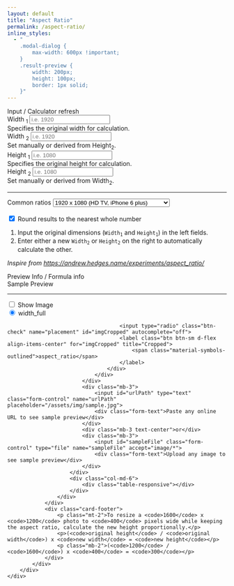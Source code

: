 ```yaml
---
layout: default
title: "Aspect Ratio"
permalink: /aspect-ratio/
inline_styles:
  - "
	.modal-dialog {
		max-width: 600px !important;
	}
	.result-preview {
		width: 200px;
		height: 100px;
		border: 1px solid;
	}"
---
```


<form class="form" action="#" method="post">
	<div class="row">
		<div class="col-md-6">
			<div class="card mt-3">
				<div class="card-header d-flex justify-content-between align-items-center">
					<span>Input / Calculator</span>
					<span class="material-symbols-outlined" data-action="reset" title="Reset">refresh</span>
				</div>
				<div class="card-body">
					<div class="row">
						<div class="col-6">
							<div class="mb-3">
								<label class="form-label" for="w1">Width <sub>1</sub></label>
								<input id="w1" type="number" class="form-control" name="w1" placeholder="i.e. 1920">
								<div class="form-text">Specifies the original width for calculation.</div>
							</div>
						</div>
						<div class="col-6">
							<div class="mb-3">
								<label class="form-label" for="w2">Width <sub>2</sub></label>
								<input id="w2" type="number" class="form-control" name="w2" placeholder="i.e. 1920">
								<div class="form-text">Set manually or derived from Height<sub>2</sub>.</div>
							</div>
						</div>
						<div class="col-6">
							<div class="mb-3">
								<label class="form-label" for="h1">Height <sub>1</sub></label>
								<input id="h1" type="number" class="form-control" name="h1" placeholder="i.e. 1080">
								<div class="form-text">Specifies the original height for calculation.</div>
							</div>
						</div>
						<div class="col-6">
							<div class="mb-3">
								<label class="form-label" for="h2">Height <sub>2</sub></label>
								<input id="h2" type="number" class="form-control" name="h2" placeholder="i.e. 1080">
								<div class="form-text">Set manually or derived from Width<sub>2</sub>.</div>
							</div>
						</div>
						<hr>
						<div class="col-6">
							<div class="mb-3">
								<label class="form-label" for="preset">Common ratios</label>
								<select class="form-select" name="ratios" id="preset">
									<option value="7680x4320">7680 x 4320 (8K UHDTV)</option>
									<option value="5120x2880">5120 x 2880 (5K, iMac with retina screen)</option>
									<option value="3840x2160">3840 × 2160 (4K UHDTV)</option>
									<option value="2048x1536">2048 x 1536 (iPad with retina screen)</option>
									<option value="1920x1200">1920 x 1200 (WUXGA)</option>
									<option value="1920x1080" selected="selected">1920 x 1080 (HD TV, iPhone 6 plus)</option>
									<option value="1334x750">1334 x 750 (iPhone 6)</option>
									<option value="1200x630">1200 x 630 (Facebook)</option>
									<option value="1136x640">1136 x 640 (iPhone 5 screen)</option>
									<option value="1024x768">1024 x 768 (iPad)</option>
									<option value="1024x512">1024 x 512 (Twitter)</option>
									<option value="960x640">960 x 640 (iPhone 4 screen)</option>
									<option value="800x600">800 x 600</option>
									<option value="728x90">728 x 90 (Common web banner ad size)</option>
									<option value="720x576">720 x 576 (PAL)</option>
									<option value="640x480">640 x 480 (VGA)</option>
									<option value="576x486">576 x 486 (NTSC)</option>
									<option value="320x480">320 x 480 (HVGA)</option>
								</select>
							</div>
						</div>
						<div class="col-6">
							<div class="mb-3">
								<div class="form-label">&nbsp;</div>
								<div class="form-check form-switch">
									<input id="round" class="form-check-input" type="checkbox" name="round" checked>
									<label for="round" class="form-check-label">Round results to the nearest whole number</label>
								</div>
							</div>
						</div>
					</div>
				</div>
				<div class="card-footer">
					<ol class="my-2 ps-3">
						<li>Input the original dimensions (<code>Width<sub>1</sub></code> and <code>Height<sub>1</sub></code>) in the left fields.</li>
						<li>Enter either a new <code>Width<sub>2</sub></code> or <code>Height<sub>2</sub></code> on the right to automatically calculate the other.</li>
					</ol>
					<p class="mb-2"><em>Inspire from <a href="https://andrew.hedges.name/experiments/aspect_ratio/" target="_blank">https://andrew.hedges.name/experiments/aspect_ratio/</a></em></p>
				</div>
			</div>
		</div>
		<div class="col-md-6">
			<div class="card mt-3">
				<div class="card-header d-flex justify-content-between align-items-center">
					<span>Preview Info / Formula</span>
					<span class="material-symbols-outlined" data-action="info" title="Ratios Table">info</span>
				</div>
				<div class="card-body">
					<div class="row">
						<div class="col-md-6">
							<div class="h6 text-center">Sample Preview</div>
							<div class="result-preview m-auto d-flex align-items-center justify-content-center no-img img-contain"></div>
							<hr>
							<div class="mb-3">
								<div class="has-preview-config d-flex flex-nowrap align-items-center justify-content-between gap-2">
									<div class="form-check form-switch">
										<input id="preview" class="form-check-input" type="checkbox" name="preview">
										<label for="preview" class="form-check-label">Show Image</label>
									</div>
									<div class="d-flex flex-nowrap align-items-center">
										<input type="radio" class="btn-check" name="placement" id="imgContain" autocomplete="off" checked>
										<label class="btn btn-sm d-flex align-items-center" for="imgContain" title="Contain">
											<span class="material-symbols-outlined">width_full</span>
										</label>

										<input type="radio" class="btn-check" name="placement" id="imgCropped" autocomplete="off">
										<label class="btn btn-sm d-flex align-items-center" for="imgCropped" title="Cropped">
											<span class="material-symbols-outlined">aspect_ratio</span>
										</label>
									</div>
								</div>
							</div>
							<div class="mb-3">
								<input id="urlPath" type="text" class="form-control" name="urlPath" placeholder="/assets/img/sample.jpg">
								<div class="form-text">Paste any online URL to see sample preview</div>
							</div>
							<div class="mb-3 text-center">or</div>
							<div class="mb-3">
								<input id="sampleFile" class="form-control" type="file" name="sampleFile" accept="image/*">
								<div class="form-text">Upload any image to see sample preview</div>
							</div>
						</div>
						<div class="col-md-6">
							<div class="table-responsive"></div>
						</div>
					</div>
				</div>
				<div class="card-footer">
					<p class="mt-2">To resize a <code>1600</code> x <code>1200</code> photo to <code>400</code> pixels wide while keeping the aspect ratio, calculate the new height proportionally.</p>
					<p>(<code>original height</code> / <code>original width</code>) x <code>new width</code> = <code>new height</code></p>
					<p class="mb-2">(<code>1200</code> / <code>1600</code>) x <code>400</code> = <code>300</code></p>
				</div>
			</div>
		</div>
	</div>
</form>
<script>
const standardRatios = [
	{ name: "1:1", ratio: 1, info: {category: 'Square', title: 'Square'} },

	{ name: "3:2", ratio: 3 / 2, info: {category: 'Photography', title: '35mm photo'} },
	{ name: "2:3", ratio: 2 / 3, info: {category: 'Photography', title: 'Portrait version of 3:2'} },
	{ name: "4:5", ratio: 4 / 5, info: {category: 'Photography', title: 'Instagram portrait'} },
	{ name: "5:4", ratio: 5 / 4, info: {category: 'Photography', title: ''} },
	{ name: "7:5", ratio: 7 / 5, info: {category: 'Photography', title: ''} },

	{ name: "4:3", ratio: 4 / 3, info: {category: 'Display & Monitor', title: ''} },
	{ name: "16:10", ratio: 16 / 10, info: {category: 'Display & Monitor', title: ''} },
	{ name: "16:9", ratio: 16 / 9, info: {category: 'Display & Monitor', title: ''} },
	{ name: "21:9", ratio: 21 / 9, info: {category: 'Display & Monitor', title: ''} },
	{ name: "32:9", ratio: 32 / 9, info: {category: 'Display & Monitor', title: ''} },

	{ name: "9:16", ratio: 9 / 16, info: {category: 'Mobile / Vertical Video', title: 'TikTok, Reels, Shorts'} },
	{ name: "1.91:1", ratio: 1.91, info: {category: 'Mobile / Vertical Video', title: 'Facebook/Instagram ads'} },

	{ name: "1.33:1", ratio: 4 / 3, info: {category: 'Cinema & Film', title: 'Silent film'} },
	{ name: "1.37:1", ratio: 1.37, info: {category: 'Cinema & Film', title: 'Academy'} },
	{ name: "1.66:1", ratio: 1.66, info: {category: 'Cinema & Film', title: 'European widescreen'} },
	{ name: "1.78:1", ratio: 16 / 9, info: {category: 'Cinema & Film', title: 'HDTV standard'} },
	{ name: "1.85:1", ratio: 1.85, info: {category: 'Cinema & Film', title: 'Theatrical widescreen'} },
	{ name: "2.35:1", ratio: 2.35, info: {category: 'Cinema & Film', title: 'Cinemascope'} },
	{ name: "2.39:1", ratio: 2.39, info: {category: 'Cinema & Film', title: 'Widescreen cinema'} },
	{ name: "2.40:1", ratio: 2.4, info: {category: 'Cinema & Film', title: 'Often used interchangeably with 2.39'} },
	{ name: "17:9", ratio: 17 / 9, info: {category: 'Cinema & Film', title: '~1.89:1 – DCI 4K digital cinema'} },
	{ name: "2.76:1", ratio: 2.76, info: {category: 'Cinema & Film', title: 'Ultra Panavision 70'} },

	{ name: "5:3", ratio: 5 / 3, info: {category: 'Others / Misc', title: ''} },
];
function gcd(a, b) {
	return b === 0 ? a : gcd(b, a % b);
}
function round(value, decimals = 2) {
	return Number(Math.round(value + 'e' + decimals) + 'e-' + decimals);
}
function applyPreset(ratios, w1, h1) {
	const val = ratios.value;
	if (val) {
		const [w, h] = val.split('x');
		w1.value = w;
		h1.value = h;
	}
}
function findNearestStandard(actualRatio) {
	let nearest = standardRatios[0];
	let minDiff = Math.abs(actualRatio - nearest.ratio);

	for (let i = 1; i < standardRatios.length; i++) {
		const diff = Math.abs(actualRatio - standardRatios[i].ratio);
		if (diff < minDiff) {
			nearest = standardRatios[i];
			minDiff = diff;
		}
	}

	return nearest.name;
}
function isPositiveNumber(value) {
	return /^\d+(\.\d+)?$/.test(value);
}
function calculateRatio(w, h) {
	if (!w && !h) return false;
	const units = 'px';

	let width = parseFloat(w.value);
	let height = parseFloat(h.value);

	if (isNaN(width) || isNaN(height) || width <= 0 || height <= 0) {
		mk.toastr({head:{text:'Opps!'},body:'Both width and height should be valid positive numbers.!'},'warning');
		return;
	}

	const roundCalc = (value, decimals = 2) => {
        return Number(Math.round(value + 'e' + decimals) + 'e-' + decimals);
    }

	// Calculate
	const aspectRatio = width / height;
	const actualRatioText = `${roundCalc(aspectRatio)}:1`;

	const divisor = gcd(width, height);
	const simplifiedW = width / divisor;
	const simplifiedH = height / divisor;
	const simplifiedRatioText = `${simplifiedW}:${simplifiedH}`;

	const nearestStandard = findNearestStandard(aspectRatio);

	const diagonal = roundCalc(Math.sqrt(width ** 2 + height ** 2), 2);
	const unitText = units ? ` ${units}` : '';

	// Output to answer div
	const resultHTML = `
		<table class="table table-striped table-hover border">
			<tr>
				<td class="w-50">Aspect Ratio <span class="small">actual</span></td>
				<td class="text-end">${simplifiedRatioText} or ${actualRatioText}</td>
			</tr>
			<tr>
				<td class="w-50">Aspect Ratio <span class="small">nearest standard</span></td>
				<td class="text-end">${nearestStandard}</td>
			</tr>
			<tr>
				<td class="w-50">Width</td>
				<td class="text-end">${width}${unitText}</td>
			</tr>
			<tr>
				<td class="w-50">Height</td>
				<td class="text-end">${height}${unitText}</td>
			</tr>
			<tr>
				<td class="w-50">Diagonal</td>
				<td class="text-end">${diagonal}${unitText}</td>
			</tr>
		</table>
	`;
	const resultPreview = document.querySelector('.result-preview');
	const resultTable = document.querySelector('.table-responsive');
	resultPreview.innerHTML = `<span class="text-center">${simplifiedRatioText} or ${actualRatioText}</span>`;
	resultTable.innerHTML = resultHTML;

	// Show Preview
	let sampleWidth, sampleHeight;
	if (+width > +height) {
		sampleWidth  = 200;
		sampleHeight = solve(sampleWidth, undefined, width, height);
	} else {
		sampleHeight = 200;
		sampleWidth  = solve(undefined, sampleHeight, width, height);
	}
	resultPreview.style.height = sampleHeight+'px';
	resultPreview.style.width = sampleWidth+'px';
	placementPadding(width, height);
}

const moreRatio = `
<h4 class="caption">Standard Aspect Ratios</h4>
<div class="overflow-y-auto" style="max-height: 320px">
<table class="table table-sm table-striped table-hover">
	<thead>
		<tr>
			<th>Aspect Ratio <br> W:H </th>
			<th>Width <br> W </th>
			<th>Height <br> H </th>
			<th>Width/Height <br> W/H = </th>
		</tr>
	</thead>
	<tbody>
		<tr>
			<td>1:1</td>
			<td>1</td>
			<td>1</td>
			<td>1</td>
		</tr>
		<tr>
			<td>1.37:1</td>
			<td>1.37</td>
			<td>1</td>
			<td>1.37</td>
		</tr>
		<tr>
			<td>1.43:1</td>
			<td>1.43</td>
			<td>1</td>
			<td>1.43</td>
		</tr>
		<tr>
			<td>1.85:1</td>
			<td>1.85</td>
			<td>1</td>
			<td>1.85</td>
		</tr>
		<tr>
			<td>2:1</td>
			<td>2</td>
			<td>1</td>
			<td>2</td>
		</tr>
		<tr>
			<td>2.165:1</td>
			<td>2.165</td>
			<td>1</td>
			<td>2.165</td>
		</tr>
		<tr>
			<td>2.35:1</td>
			<td>2.35</td>
			<td>1</td>
			<td>2.35</td>
		</tr>
		<tr>
			<td>3:4</td>
			<td>3</td>
			<td>4</td>
			<td>0.75</td>
		</tr>
		<tr>
			<td>3:2</td>
			<td>3</td>
			<td>2</td>
			<td>1.5</td>
		</tr>
		<tr>
			<td>4:3</td>
			<td>4</td>
			<td>3</td>
			<td>1.333</td>
		</tr>
		<tr>
			<td>4:1</td>
			<td>4</td>
			<td>1</td>
			<td>4</td>
		</tr>
		<tr>
			<td>5:4</td>
			<td>5</td>
			<td>4</td>
			<td>1.25</td>
		</tr>
		<tr>
			<td>5:3</td>
			<td>5</td>
			<td>3</td>
			<td>1.667</td>
		</tr>
		<tr>
			<td>14:9</td>
			<td>14</td>
			<td>9</td>
			<td>1.556</td>
		</tr>
		<tr>
			<td>16:18</td>
			<td>16</td>
			<td>18</td>
			<td>0.889</td>
		</tr>
		<tr>
			<td>16:10</td>
			<td>16</td>
			<td>10</td>
			<td>1.6</td>
		</tr>
		<tr>
			<td>16:9</td>
			<td>16</td>
			<td>9</td>
			<td>1.778</td>
		</tr>
		<tr>
			<td>17:9</td>
			<td>17</td>
			<td>9</td>
			<td>1.889</td>
		</tr>
		<tr>
			<td>20:9</td>
			<td>20</td>
			<td>9</td>
			<td>2.222</td>
		</tr>
		<tr>
			<td>21:9</td>
			<td>21</td>
			<td>9</td>
			<td>2.333</td>
		</tr>
		<tr>
			<td>22:9</td>
			<td>22</td>
			<td>9</td>
			<td>2.444</td>
		</tr>
		<tr>
			<td>24:10</td>
			<td>24</td>
			<td>10</td>
			<td>2.4</td>
		</tr>
		<tr>
			<td>32:10</td>
			<td>32</td>
			<td>10</td>
			<td>3.2</td>
		</tr>
		<tr>
			<td>32:9</td>
			<td>32</td>
			<td>9</td>
			<td>3.556</td>
		</tr>
		<tr>
			<td>64:27</td>
			<td>64</td>
			<td>27</td>
			<td>2.37</td>
		</tr>
	</tbody>
</table>
</div>
<p class="mb-0 pt-2"><em>Source: <a href="https://www.calculatorsoup.com/calculators/technology/aspect-ratio-calculator.php" target="_blank">calculatorsoup.com</a></em></p>
`;
let lastTarget = null;
function round() {
	return document.querySelector('[name=round]:checked') !== null;
}
function solve(width, height, numerator, denominator) {
	if (undefined !== width) {
		return round() ? Math.round(width / (numerator / denominator)) : width / (numerator / denominator);
	}
	else if (undefined !== height) {
		return round() ? Math.round(height * (numerator / denominator)) : height * (numerator / denominator);
	}
	else {
		return undefined;
	}
}
function flash(el) {
	if (el) {
		el.classList.remove('tada','animated');
		el.classList.add('tada','animated');
		el.addEventListener('animationend', function () {
			el.classList.remove('tada','animated');
		});
	}
}

function placementPadding(targetWidth, targetHeight, uploadedWidth, uploadedHeight) {
	if (!targetWidth && !targetHeight) {
		return false;
	}
	let iconClass = '', icon = '', title = '';
	const resultPreview = document.querySelector('.result-preview');
	if (!uploadedWidth) {
		uploadedWidth = resultPreview.getAttribute('data-img-width') ?? '';
	}
	if (!uploadedHeight) {
		uploadedHeight = resultPreview.getAttribute('data-img-height') ?? '';
	}
	if (!uploadedWidth && !uploadedHeight) {
		return false;
	}
	const uploadedRatio = uploadedWidth / uploadedHeight;
	const targetRatio = targetWidth / targetHeight;

	if (Math.abs(uploadedRatio - targetRatio) < 0.01) {
		title = 'Contain: Perfect fit';
		iconClass = 'ico-0'; // Perfect fit
		//icon = '<svg xmlns="http://www.w3.org/2000/svg" viewBox="0 0 24 24" fill="currentColor"><path d="M20,4H4c-1.1,0-2,.9-2,2v12c0,1.1.9,2,2,2h16c1.1,0,2-.9,2-2V6c0-1.1-.9-2-2-2Z"/></svg>';
		icon = 'width_full';
	} else if (uploadedRatio < targetRatio) {
		title = 'Contain: left/right gap';
		iconClass = 'ico-x'; // Image is too tall/narrow → gaps on left/right
		//icon = '<svg xmlns="http://www.w3.org/2000/svg" viewBox="0 0 24 24" fill="currentColor"><g><rect fill="none" y="0" width="24" height="24"/><rect fill="none" y="0" width="24" height="24"/></g><path d="M20,4H4c-1.1,0-2,.9-2,2v12c0,1.1.9,2,2,2h16c1.1,0,2-.9,2-2V6c0-1.1-.9-2-2-2ZM4,6h4v12h-4V6ZM20,18h-4V6h4v12Z"/></svg>';
		icon = 'width_normal';
	} else {
		title = 'Contain: top/bottom gap';
		iconClass = 'ico-y'; // Image is too wide/short → gaps on top/bottom
		//icon = '<svg xmlns="http://www.w3.org/2000/svg" viewBox="0 0 24 24" fill="currentColor"><g><rect fill="none" y="0" width="24" height="24"/><rect fill="none" y="0" width="24" height="24"/></g><path d="M20,4H4c-1.1,0-2,.9-2,2v12c0,1.1.9,2,2,2h16c1.1,0,2-.9,2-2V6c0-1.1-.9-2-2-2ZM4,10v-4h16v4H4ZM4,18v-4h16v4H4Z"/></svg>';
		icon = 'width_normal';
	}
	document.querySelectorAll('.has-preview-config .btn').forEach((btn) => {
		const hasIcon = btn.querySelector('.has-icon');
		const iconFit = btn.closest('label').getAttribute('for') === 'imgContain';
		btn.classList.remove('ico-0','ico-x','ico-y');
		btn.classList.add(iconClass);
		if (iconFit && icon) {
			//hasIcon.innerHTML = icon;
			btn.querySelector('span').textContent = icon;
			if (btn._tippy) {
				btn._tippy.setContent(title);
			}
		}
	});
}

async function isValidImgUrl(url) {
	try {
		const response = await fetch(url, {
			method: 'HEAD',
			mode: 'cors'
		});

		const contentType = response.headers.get('Content-Type') || '';

		return contentType.startsWith('image/');
	} catch (error) {
		return false;
	}
}

document.addEventListener('DOMContentLoaded', () => {
	const w1 = document.querySelector('[name="w1"]');
	const h1 = document.querySelector('[name="h1"]');
	const w2 = document.querySelector('[name="w2"]');
	const h2 = document.querySelector('[name="h2"]');
	const inputs = document.querySelectorAll('[name="w1"], [name="h1"], [name="w2"], [name="h2"]');
	const ratios = document.querySelector('[name="ratios"]');
	const round = document.querySelector('[name="round"]');
	const preview = document.querySelector('[name="preview"]');
	const previewResult = document.querySelector('.result-preview');
	const urlPath = document.querySelector('[name="urlPath"]');
	const sampleFile = document.querySelector('[name="sampleFile"]');
	const placement = document.querySelectorAll('[name="placement"]');

	applyPreset(ratios, w1, h1);
	calculateRatio(w1, h1);

	inputs.forEach( (input) => {
		input.addEventListener('input', (e) => {
			lastTarget = e.target;
			e.target.value = e.target.value.replace(/\D/g, '');
			let w1v = parseFloat(w1.value);
			let h1v = parseFloat(h1.value);
			let w2v = parseFloat(w2.value);
			let h2v = parseFloat(h2.value);
			calculateRatio(w1, h1);
			switch(e.target) {
				case w1:
					if (!isPositiveNumber(w1v) || !isPositiveNumber(h1v) || !isPositiveNumber(h2v)) return;
					w2.value = solve(undefined, h2v, w1v, h1v);
					flash(w2);
				break;
				case h1:
					if (!isPositiveNumber(h1v) || !isPositiveNumber(w1v) || !isPositiveNumber(w2v)) return;
					h2.value = solve(w2v, undefined, w1v, h1v);
					flash(h2);
				break;
				case w2:
					if (!isPositiveNumber(w2v) || !isPositiveNumber(w1v) || !isPositiveNumber(h1v)) return;
					h2.value = solve(w2v, undefined, w1v, h1v);
					flash(h2);
				break;
				case h2:
					if (!isPositiveNumber(h2v) || !isPositiveNumber(w1v) || !isPositiveNumber(h1v)) return;
					w2.value = solve(undefined, h2v, w1v, h1v);
					flash(w2);
				break;
			}
		});
	});

	ratios.addEventListener('input', () => {
		applyPreset(ratios, w1, h1);
		calculateRatio(w1, h1);
	});

	round.addEventListener('input', () => {
		if (lastTarget) {
			lastTarget.dispatchEvent(new Event('input', { bubbles: true }));
		}
	});

	document.querySelector('[data-action="info"]').addEventListener('click',() => {
		mk.alert(moreRatio);
	});

	document.querySelector('[data-action="reset"]').addEventListener('click',() => {
		w2.value = '';
		h2.value = '';
	});

	preview.addEventListener('input', (e) => {
		const ratioPreview = document.querySelector('.result-preview');
		if (e.target.checked) {
			ratioPreview.classList.remove('no-img');
			ratioPreview.classList.add('has-img');
			if (!sampleFile.value) {
				urlPath.value = urlPath.getAttribute('placeholder');
				if (e.isTrusted) {
					urlPath.dispatchEvent(new Event('input', { bubbles: true }));
				}
			}
		} else {
			ratioPreview.classList.remove('has-img');
			ratioPreview.classList.add('no-img');
		}
		placement.forEach( (input) => {
			input.dispatchEvent(new Event('input', { bubbles: true }));
		});
	});

	if (baseUrl) {
		urlPath.setAttribute('placeholder',`${baseUrl}${urlPath.getAttribute('placeholder')}`);
	}
	urlPath.addEventListener('input', (e) => {
		const img = new Image();
		const imgUrl = e.target.value;
		img.onload = () => {
			const width = img.width;
			const height = img.height;
			previewResult.setAttribute('data-img-height',height);
			previewResult.setAttribute('data-img-width',width);
			placementPadding(w1.value, h1.value);
			previewResult.style.backgroundImage = `url('${imgUrl}')`;
			sampleFile.value = '';
			preview.checked = true;
			preview.dispatchEvent(new Event('input', { bubbles: true }));
		};
		isValidImgUrl(imgUrl).then(isValid => {
			if (isValid) {
				img.src = imgUrl;
			} else {
				if (imgUrl != urlPath.getAttribute('placeholder')) {
					mk.toastr({head:{text:'Opps!'},body:'The URL must be valid image!'},'danger');
				}
			}
		});
	});

	sampleFile.addEventListener('input', (e) => {
		const img = new Image();
		const file = e.target.files[0];
		if (!file) return;

		if (!file.type.startsWith('image/')) {
			mk.toastr({head:{text:'Opps!'},body:'The input file must be valid image!'},'danger');
			e.target.value = '';
			return;
		}
		const imageUrl = URL.createObjectURL(file);
		img.onload = () => {
			const width = img.width;
			const height = img.height;
			previewResult.setAttribute('data-img-height',height);
			previewResult.setAttribute('data-img-width',width);
			placementPadding(w1.value, h1.value);
			//URL.revokeObjectURL(imageUrl);
		};
		img.src = imageUrl;
		previewResult.style.backgroundImage = `url('${imageUrl}')`;
		urlPath.value = '';
		preview.checked = true;
		preview.dispatchEvent(new Event('input', { bubbles: true }));
	});

	placement.forEach( (input) => {
		input.addEventListener('input', (e) => {
			const imgPos = document.querySelector('[name="placement"]:checked');
			if (imgPos) {
				previewResult.classList.remove('img-contain', 'img-cover');
				previewResult.classList.add(imgPos.id=='imgContain'?'img-contain':'img-cover');
			}
		});
	});

});
window.addEventListener('load', () => {
	//mk.alert('<h5>Page Under Construction</h5><p>This page is still in progress. It will be ready and fully functional soon!</p>');
});
</script>